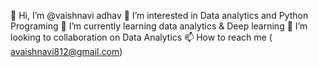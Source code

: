👋 Hi, I’m @vaishnavi adhav
👀 I’m interested in Data analytics and Python Programing
🌱 I’m currently learning data analytics & Deep learning
💞️ I’m looking to collaboration on Data Analytics
📫 How to reach me ( avaishnavi812@gmail.com)
